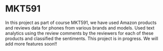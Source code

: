 # MKT591
In this project as part of course MKT591, we have used Amazon products and reviews data for phones from various brands and models. Used text analytics using the review comments by the reviewers for each of these products and classified the sentiments. This project is in progress. We will add more features soon!!
